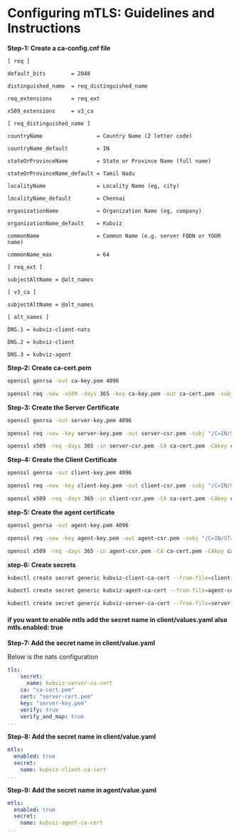 # Configuring mTLS: Guidelines and Instructions

**Step-1: Create a ca-config.cnf file**

```$xslt
[ req ]

default_bits        = 2048

distinguished_name  = req_distinguished_name

req_extensions      = req_ext

x509_extensions     = v3_ca

[ req_distinguished_name ]

countryName                 = Country Name (2 letter code)

countryName_default         = IN

stateOrProvinceName         = State or Province Name (full name)

stateOrProvinceName_default = Tamil Nadu

localityName                = Locality Name (eg, city)

localityName_default        = Chennai

organizationName            = Organization Name (eg, company)

organizationName_default    = Kubviz

commonName                  = Common Name (e.g. server FQDN or YOUR name)

commonName_max              = 64

[ req_ext ]

subjectAltName = @alt_names

[ v3_ca ]

subjectAltName = @alt_names

[ alt_names ]

DNS.1 = kubviz-client-nats

DNS.2 = kubviz-client

DNS.3 = kubviz-agent
```

**Step-2: Create ca-cert.pem**

```bash
openssl genrsa -out ca-key.pem 4096
```

```bash
openssl req -new -x509 -days 365 -key ca-key.pem -out ca-cert.pem -subj "/C=IN/ST=Tamil Nadu/L=Chennai/O=Kubviz/CN=KubvizCA"
```

**Step-3: Create the Server Certificate**

```bash
openssl genrsa -out server-key.pem 4096
```

```bash
openssl req -new -key server-key.pem -out server-csr.pem -subj "/C=IN/ST=Tamil Nadu/L=Chennai/O=Kubviz/CN=kubviz-client-nats" -config ca-config.cnf -extensions req_ext
```

```bash
openssl x509 -req -days 365 -in server-csr.pem -CA ca-cert.pem -CAkey ca-key.pem -set_serial 01 -out server-cert.pem -extfile ca-config.cnf -extensions v3_ca
```

**Step-4: Create the Client Certificate**

```bash
openssl genrsa -out client-key.pem 4096
```

```bash
openssl req -new -key client-key.pem -out client-csr.pem -subj "/C=IN/ST=Tamil Nadu/L=Chennai/O=Kubviz/CN=kubviz-client" -config ca-congig.cnf -extensions req_ext
```

```bash
openssl x509 -req -days 365 -in client-csr.pem -CA ca-cert.pem -CAkey ca-key.pem -set_serial 02 -out client-cert.pem -extfile ca-config.cnf -extensions v3_ca
```

**step-5: Create the agent certificate**

```bash
openssl genrsa -out agent-key.pem 4096
```

```bash
openssl req -new -key agent-key.pem -out agent-csr.pem -subj "/C=IN/ST=Tamil Nadu/L=Chennai/O=Kubviz/CN=kubviz-agent" -config ca-config.cnf -extensions req_ext
```

```bash
openssl x509 -req -days 365 -in agent-csr.pem -CA ca-cert.pem -CAkey ca-key.pem -set_serial 02 -out agent-cert.pem -extfile ca-config.cnf -extensions v3_ca
```
**step-6: Create secrets**

```bash
kubectl create secret generic kubviz-client-ca-cert --from-file=client-cert.pem --from-file=client-key.pem --from-file=ca-cert.pem -n kubviz
```

```bash
kubectl create secret generic kubviz-agent-ca-cert --from-file=agent-cert.pem --from-file=agent-key.pem --from-file=ca-cert.pem -n kubviz
```

```bash
kubectl create secret generic kubviz-server-ca-cert --from-file=server-cert.pem --from-file=server-key.pem --from-file=ca-cert.pem -n kubviz
```

#### if you want to enable mtls add the secret name in client/values.yaml also mtls.enabled: true

**Step-7: Add the secret name in client/value.yaml**

Below is the nats configuration

```yaml
tls:
    secret:
      name: kubviz-server-ca-cert
    ca: "ca-cert.pem"
    cert: "server-cert.pem"
    key: "server-key.pem"
    verify: true
    verify_and_map: true
...
```

**Step-8: Add the secret name in client/value.yaml**

```yaml
mtls:
  enabled: true
  secret:
    name: kubviz-client-ca-cert
...
```

**Step-9: Add the secret name in agent/value.yaml**

```yaml
mtls:
  enabled: true
  secret:
    name: kubviz-agent-ca-cert
...
```
